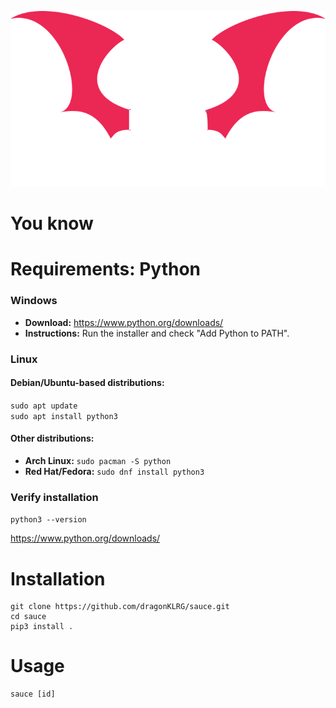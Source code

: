 
![](logoo.png)
# You know



# Requirements: Python

### Windows
- **Download:** https://www.python.org/downloads/
- **Instructions:** Run the installer and check "Add Python to PATH".
  
### Linux
#### Debian/Ubuntu-based distributions:
``sudo apt update``  
``sudo apt install python3``

#### Other distributions:
- **Arch Linux:**
  ``sudo pacman -S python``
- **Red Hat/Fedora:**
  ``sudo dnf install python3``

### Verify installation
``python3 --version``

https://www.python.org/downloads/

# Installation
````
git clone https://github.com/dragonKLRG/sauce.git
cd sauce
pip3 install .
````
# Usage

````
sauce [id]
````
